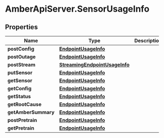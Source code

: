 # AmberApiServer.SensorUsageInfo

## Properties
Name | Type | Description | Notes
------------ | ------------- | ------------- | -------------
**postConfig** | [**EndpointUsageInfo**](EndpointUsageInfo.md) |  | 
**postOutage** | [**EndpointUsageInfo**](EndpointUsageInfo.md) |  | 
**postStream** | [**StreamingEndpointUsageInfo**](StreamingEndpointUsageInfo.md) |  | 
**putSensor** | [**EndpointUsageInfo**](EndpointUsageInfo.md) |  | 
**getSensor** | [**EndpointUsageInfo**](EndpointUsageInfo.md) |  | 
**getConfig** | [**EndpointUsageInfo**](EndpointUsageInfo.md) |  | 
**getStatus** | [**EndpointUsageInfo**](EndpointUsageInfo.md) |  | 
**getRootCause** | [**EndpointUsageInfo**](EndpointUsageInfo.md) |  | 
**getAmberSummary** | [**EndpointUsageInfo**](EndpointUsageInfo.md) |  | 
**postPretrain** | [**EndpointUsageInfo**](EndpointUsageInfo.md) |  | 
**getPretrain** | [**EndpointUsageInfo**](EndpointUsageInfo.md) |  | 
